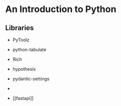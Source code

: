 
# An Introduction to Python

## Libraries

- PyToolz
- python-tabulate
- Rich
- hypothesis
- pydantic-settings
- 

- [[fastapi]]